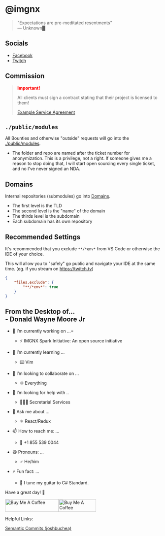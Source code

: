 # @imgnx

<link rel="stylesheet" href="_atf/output.css">

> <span class="text-lg">"Expectations are pre-meditated resentments"</span><br/>— Unknown<span class="animate-ping">█</span>

## Socials

<!-- - [X](https://x.com/imgnxtion) -->
- [Facebook](https://facebook.com/imgnxtion)
- [Twitch](https://twitch.tv/imgnxtion)

## Commission

> <span style="color: red; font-weight: 800;" class="text-3xl">Important!</span>
>
> All clients must sign a contract stating that their project is licensed to them!
>
> [Example Service Agreement](https://bit.ly/imgnx)

## `./public/modules`

All Bounties and otherwise "outside" requests will go into the [./public/modules](./public/modules).

- The folder and repo are named after the ticket number for anonymization. This is a privilege, not a right. If someone gives me a reason to stop doing that, I will start open sourcing every single ticket, and no I've never signed an NDA.

## Domains

Internal repositories (submodules) go into [Domains](./Domains).

- The first level is the TLD
- The second level is the "name" of the domain
- The thirds level is the subdomain
- Each subdomain has its own repository

## Recommended Settings

It's recommended that you exclude `**/*env*` from VS Code or otherwise the IDE of your choice.

This will allow you to "safely" go public and navigate your IDE at the same time.
(eg. if you stream on <https://twitch.tv>)

```settings.json
{
    "files.exclude": {
        "**/*env*": true
    }
}
```

<h2 class="mb-10 border-0">
  <span class="!text-sm">From the Desktop of...</span>
  <br />
  <span class="text-4xl">- Donald Wayne Moore Jr</span>
</h2>

- 🔭 I’m currently working on ...=
  - ⚡️ IMGNX Spark Initiative: An open source initiative

- 🌱 I’m currently learning ...
  - ⌨️ Vim

- 👯 I’m looking to collaborate on ...
  - ♾️ Everything

- 🤔 I’m looking for help with ..
  - 👩🏽‍💼 Secretarial Services

- 💬 Ask me about ...
  - ⚛️ React/Redux

- 📫 How to reach me: ...
  - 📱 +1 855 539 0044

- 😄 Pronouns: ...
  - ♂ He/him

- ⚡ Fun fact: ...
  - 🎸 I tune my guitar to C# Standard.

Have a great day! 👋

<div style="display: flex; gap">
  <a href="https://buymeacoffee.com/donaldmoore" target="_blank"><img src="https://cdn.buymeacoffee.com/buttons/default-orange.png" alt="Buy Me A Coffee" height="41" width="174"></a>
  <a href="https://buymeacoffee.com/donaldmoore" target="_blank"><img src="https://github.com/user-attachments/assets/ce4bbf5e-af80-47dd-a7ad-210b4fef78fc" alt="Buy Me A Coffee" height="41" width="121" style="object-fit: contain"></a>
</div>

Helpful Links:

[Semantic Commits (joshbuchea)](https://gist.github.com/joshbuchea/6f47e86d2510bce28f8e7f42ae84c716)
